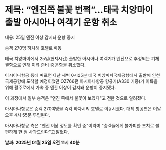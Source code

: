# **제목: “엔진쪽 불꽃 번쩍”…태국 치앙마이 출발 아시아나 여객기 운항 취소**

  내용: 25일 엔진 이상 감지돼 운항 중지

승객 270명 하차해 호텔로 이동

태국 치앙마이에서 25일(현지시간) 출발한 아시아나 여객기가 엔진으로 추정되는 기체 결함으로 인해 이륙 준비 중 운항을 취소했다. 

아시아나항공 등에 따르면 이날 새벽 0시25분 태국 치앙마이국제공항에서 출발해 인천국제공항에 도착할 예정이었던 OZ766편 아시아나항공 항공기(A330 기종)가 이륙을 위해 활주로에서 가속 중 엔진 이상이 감지돼 운항이 중지됐다. 

이 과정에서 일부 승객은 "엔진 쪽에서 불꽃이 보였다"고 전한 것으로 알려졌다. 

아시아나항공은 승객 270여명을 즉각 하차시켜 호텔로 이동시켰다. 대체 항공편은 이날 오후 4시 55분 투입된다. 

아시아나항공 측은 "엔진 이상 정도를 확인 중"이라며 "승객들에게 불가피한 조치로 불편하게 한 점 사과드린다"고 밝혔다.

  **날짜: 2025년 01월 25일 오전 11시 40분**